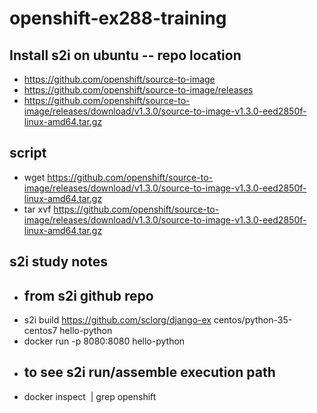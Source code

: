 # openshift-ex288-training

## Install s2i on ubuntu -- repo location
- https://github.com/openshift/source-to-image
- https://github.com/openshift/source-to-image/releases
- https://github.com/openshift/source-to-image/releases/download/v1.3.0/source-to-image-v1.3.0-eed2850f-linux-amd64.tar.gz

## script
- wget https://github.com/openshift/source-to-image/releases/download/v1.3.0/source-to-image-v1.3.0-eed2850f-linux-amd64.tar.gz
- tar xvf https://github.com/openshift/source-to-image/releases/download/v1.3.0/source-to-image-v1.3.0-eed2850f-linux-amd64.tar.gz

## s2i study notes
- ## from s2i github repo
- s2i build https://github.com/sclorg/django-ex centos/python-35-centos7 hello-python
- docker run -p 8080:8080 hello-python
- ## to see s2i run/assemble execution path
- docker inspect <image> | grep openshift

